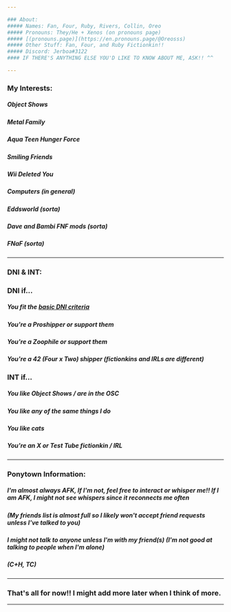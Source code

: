 ```yaml
---

### About:
##### Names: Fan, Four, Ruby, Rivers, Collin, Oreo
##### Pronouns: They/He + Xenos (on pronouns page)
##### [(pronouns.page)](https://en.pronouns.page/@Oreosss)
##### Other Stuff: Fan, Four, and Ruby Fictionkin!!
##### Discord: Jerboa#3122
#### IF THERE'S ANYTHING ELSE YOU'D LIKE TO KNOW ABOUT ME, ASK!! ^^

---
```


### My Interests:
##### Object Shows 
##### Metal Family
##### Aqua Teen Hunger Force
##### Smiling Friends
##### Wii Deleted You
##### Computers (in general)
##### Eddsworld (sorta)
##### Dave and Bambi FNF mods (sorta)
##### FNaF (sorta)

---

### DNI & INT:
### DNI if...
##### You fit the [basic DNI criteria](https://dni-criteria.carrd.co/)
##### You're a Proshipper or support them
##### You're a Zoophile or support them
##### You're a 42 (Four x Two) shipper (fictionkins and IRLs are different)

### INT if...
##### You like Object Shows / are in the OSC
##### You like any of the same things I do
##### You like cats
##### You're an X or Test Tube fictionkin / IRL

---

### Ponytown Information:
##### I'm almost always AFK, If I'm not, feel free to interact or whisper me!! If I am AFK, I might not see whispers since it reconnects me often
##### (My friends list is almost full so I likely won't accept friend requests unless I've talked to you)
##### I might not talk to anyone unless I'm with my friend(s) (I'm not good at talking to people when I'm alone)
##### (C+H, TC)
---
### That's all for now!! I might add more later when I think of more.
---
